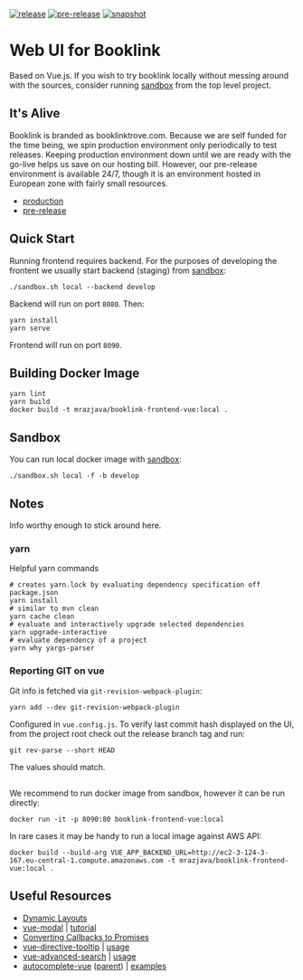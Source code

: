 [![release](https://github.com/mrazjava/booklink-frontend-vue/workflows/release/badge.svg?branch=master)](https://github.com/mrazjava/booklink-frontend-vue/actions?query=workflow%3Arelease)
[![pre-release](https://github.com/mrazjava/booklink-frontend-vue/workflows/pre-release/badge.svg?branch=master)](https://github.com/mrazjava/booklink-frontend-vue/actions?query=workflow%3Apre-release)
[![snapshot](https://github.com/mrazjava/booklink-frontend-vue/workflows/snapshot/badge.svg?branch=develop)](https://github.com/mrazjava/booklink-frontend-vue/actions?query=workflow%3Asnapshot)
# Web UI for Booklink

Based on Vue.js. If you wish to try booklink locally without messing around with the sources, consider running [sandbox](https://github.com/mrazjava/booklink/tree/master/sandbox) from the top level project.

## It's Alive
Booklink is branded as booklinktrove.com. Because we are self funded for the time being, we spin production environment only periodically to test releases. Keeping production environment down until we are ready with the go-live helps us save on our hosting bill. However, our pre-release environment is available 24/7, though it is an environment hosted in European zone with fairly small resources.

- [production](https://www.booklinktrove.com)
- [pre-release](http://ec2-35-159-52-93.eu-central-1.compute.amazonaws.com)

## Quick Start
Running frontend requires backend. For the purposes of developing the frontent we
usually start backend (staging) from [sandbox](https://github.com/mrazjava/booklink#sandbox):
```
./sandbox.sh local --backend develop
```
Backend will run on port `8080`. Then:
```
yarn install
yarn serve
```
Frontend will run on port `8090`.

## Building Docker Image
```
yarn lint
yarn build
docker build -t mrazjava/booklink-frontend-vue:local .
```

## Sandbox
You can run local docker image with [sandbox](https://github.com/mrazjava/booklink#sandbox):
```
./sandbox.sh local -f -b develop
```

## Notes
Info worthy enough to stick around here.
### yarn
Helpful yarn commands
```
# creates yarn.lock by evaluating dependency specification off package.json
yarn install
# similar to mvn clean
yarn cache clean
# evaluate and interactively upgrade selected dependencies
yarn upgrade-interactive
# evaluate dependency of a project
yarn why yargs-parser
```

### Reporting GIT on vue
Git info is fetched via `git-revision-webpack-plugin`:
```
yarn add --dev git-revision-webpack-plugin
```
Configured in `vue.config.js`. To verify last commit hash displayed on the UI, from the project root check out the
release branch tag and run:
```
git rev-parse --short HEAD
```
The values should match.

##
We recommend to run docker image from sandbox, however it can be run directly:
```
docker run -it -p 8090:80 booklink-frontend-vue:local
```
In rare cases it may be handy to run a local image against AWS API:
```
docker build --build-arg VUE_APP_BACKEND_URL=http://ec2-3-124-3-167.eu-central-1.compute.amazonaws.com -t mrazjava/booklink-frontend-vue:local .
```

## Useful Resources
- [Dynamic Layouts](https://markus.oberlehner.net/blog/dynamic-vue-layout-components/)
- [vue-modal](https://vuejsexamples.com/a-modal-window-component-for-vue/) | [tutorial](https://www.learmoreseekmore.com/2020/10/kouts-vue-modal-plugin.html)
- [Converting Callbacks to Promises](https://zellwk.com/blog/converting-callbacks-to-promises/)
- [vue-directive-tooltip](https://vuejsexamples.com/easy-to-use-and-flexible-tooltip-directive-with-vue-js/) | [usage](https://hekigan.github.io/vue-directive-tooltip/#/)
- [vue-advanced-search](https://github.com/antonispat10/vue-advanced-search) | [usage](https://vuejsexamples.com/single-multiple-select-autocomplete-search-with-vue/)
- [autocomplete-vue](https://github.com/trevoreyre/autocomplete/tree/master/packages/autocomplete-vue) ([parent](https://github.com/trevoreyre/autocomplete)) | [examples](https://codepen.io/collection/DrwmoR/)
